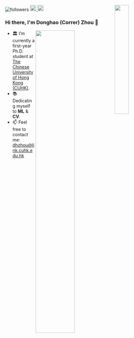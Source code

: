 <!-- ![visitors](https://visitor-badge.glitch.me/badge?page_id=CorrerZhou.Homepage&right_color=green)  -->
![followers](https://img.shields.io/github/followers/Correr-Zhou?label=followers&style=social)
<a href="https://correr-zhou.github.io/"> <img src="https://img.shields.io/badge/-Homepage-critical?style=plastic&logo=homeadvisor&logoColor=white" height="20px" alt="Homepage"> </a>
<a href="https://scholar.google.com/citations?user=Td_KJgIAAAAJ"> <img src="https://img.shields.io/badge/Scholar-4385FE.svg?&style=plastic&logo=google-scholar&logoColor=white" alt="Google Scholar" height="20px"> </a>
<a href="https://www.cuhk.edu.hk/english/index.html"> <img align="right" width="30%" src="https://s2.loli.net/2024/08/02/LXGyNgYvo5UHBtE.png" > </a>

### Hi there, I'm Donghao (Correr) Zhou 👋

<a href="https://skyline.github.com/Correr-Zhou/"><img align="right" width="50%" src="https://github-readme-stats.vercel.app/api?username=Correr-Zhou&show_icons=true&theme=buefy"></a>

- 🏛 I’m currently a first-year Ph.D. student at [The Chinese University of Hong Kong (CUHK)](https://www.cuhk.edu.hk/english/index.html).
- 📚 Dedicating myself to **ML** & **CV**.
- 📫 Feel free to contact me: dhzhou@link.cuhk.edu.hk
